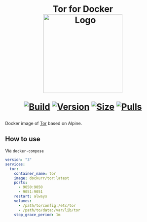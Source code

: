 <h1 align="center">Tor for Docker<br />
<div align="center">
<img src="https://raw.githubusercontent.com/dockur/tor/master/.github/logo.png" title="Logo" style="max-width:100%;" width="256" />
</div>
<div align="center">
  
[![Build]][build_url]
[![Version]][tag_url]
[![Size]][tag_url]
[![Pulls]][hub_url]

</div></h1>

Docker image of [Tor](https://www.torproject.org/) based on Alpine.

## How to use

Via `docker-compose`

```yaml
version: "3"
services:
  tor:
    container_name: tor
    image: dockurr/tor:latest
    ports:
      - 9050:9050
      - 9051:9051
    restart: always
    volumes:
      - /path/to/config:/etc/tor
      - /path/to/data:/var/lib/tor
    stop_grace_period: 1m
```

[build_url]: https://github.com/dockur/tor/
[hub_url]: https://hub.docker.com/r/dockurr/tor/
[tag_url]: https://hub.docker.com/r/dockurr/tor/tags

[Build]: https://github.com/dockur/tor/actions/workflows/build.yml/badge.svg
[Size]: https://img.shields.io/docker/image-size/dockurr/tor/latest?color=066da5&label=size
[Pulls]: https://img.shields.io/docker/pulls/dockurr/tor.svg?style=flat&label=pulls&logo=docker
[Version]: https://img.shields.io/docker/v/dockurr/tor/latest?arch=amd64&sort=semver&color=066da5
